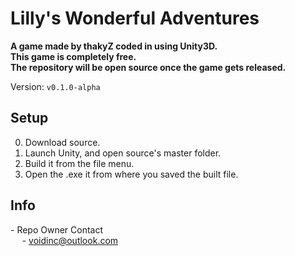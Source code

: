 # Lilly's Wonderful Adventures #

**A game made by thakyZ coded in using Unity3D.**   
**This game is completely free.**   
**The repository will be open source once the game gets released.**   

Version: `v0.1.0-alpha`   

## Setup ##
0. Download source.
0. Launch Unity, and open source's master folder.
0. Build it from the file menu.
0. Open the .exe it from where you saved the built file.

## Info ##
\- Repo Owner Contact   
    - [voidinc@outlook.com](mailto:voidinc@outlook.com?subject=Regarding%20Lillys%20Wonderful%Adventures)